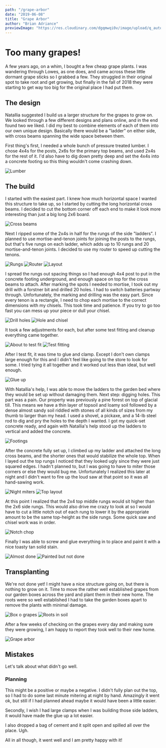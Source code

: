 ```yaml
---
path: "/grape-arbor"
date: "2019-06-08"
title: "Grape Arbor"
author: "Brian Adriance"
previewImage: "https://res.cloudinary.com/dgqmwqi0v/image/upload/q_auto,f_auto,w_400/blog-posts/grape-arbor/IMG_4080_ihjz6w"
---
```


# Too many grapes!

A few years ago, on a whim, I bought a few cheap grape plants. I was wandering through Lowes, as one does, and came across these little dormant grape sticks so I grabbed a few. They struggled in their original spot to take root and get growing, but finally in the fall of 2018 they were starting to get way too big for the original place I had put them.

## The design

Natallia suggested I build us a larger structure for the grapes to grow on. We looked through a few different designs and plans online, and in the end found two we liked. I did my best to combine elements of each of them into our own unique design. Basically there would be a "ladder" on either side, with cross beams spanning the wide space between them.

First thing's first, I needed a whole bunch of pressure treated lumber. I chose 4x4s for the posts, 2x6s for the primary top beams, and used 2x4s for the rest of it. I'd also have to dig down pretty deep and set the 4x4s into a concrete footing so this thing wouldn't come crashing down.

![Lumber](https://res.cloudinary.com/dgqmwqi0v/image/upload/q_auto,f_auto,w_2048/blog-posts/grape-arbor/IMG_3813_swfojp)

## The build

I started with the easiest part. I knew how much horizontal space I wanted this structure to take up, so I started by cutting the long horizontal cross beams. I decided to cut the bottom corner off each end to make it look more interesting than just a big long 2x6 board.

![Cross beams](https://res.cloudinary.com/dgqmwqi0v/image/upload/q_auto,f_auto,w_2048/blog-posts/grape-arbor/IMG_3814_gk33we)

Next I ripped some of the 2x4s in half for the rungs of the side "ladders". I planned to use mortise-and-tenon joints for joining the posts to the rungs, but that's five rungs on each ladder, which adds up to 10 rungs and 20 mortise-and-tenon joints. I decided to use my router to speed up cutting the tenons.

![Rungs](https://res.cloudinary.com/dgqmwqi0v/image/upload/q_auto,f_auto,w_2048/blog-posts/grape-arbor/IMG_3888_bjsqw9)
![Router](https://res.cloudinary.com/dgqmwqi0v/image/upload/q_auto,f_auto,w_2048/blog-posts/grape-arbor/IMG_3889_rnzibd)
![Layout](https://res.cloudinary.com/dgqmwqi0v/image/upload/q_auto,f_auto,w_2048/blog-posts/grape-arbor/IMG_3890_y1njb9)

I spread the rungs out spacing things so I had enough 4x4 post to put in the concrete footing underground, and enough space on top for the cross beams to attach. After marking the spots I needed to mortise, I took out my drill with a forstner bit and drilled 20 holes. I had to switch batteries partway through. Unfortunately, the marking and drilling was the easy part. Since every tenon is a rectangle, I need to chop each mortise to the correct dimensions with my chisels. This took time and patience. If you try to go too fast you can mess up your piece or dull your chisel.

![Drill holes](https://res.cloudinary.com/dgqmwqi0v/image/upload/q_auto,f_auto,w_1024/blog-posts/grape-arbor/IMG_3895_pbqehs)
![Hole and chisel](https://res.cloudinary.com/dgqmwqi0v/image/upload/q_auto,f_auto,w_1024/blog-posts/grape-arbor/IMG_3894_v9mics)

It took a few adjustments for each, but after some test fitting and cleanup everything came together.

![About to test fit](https://res.cloudinary.com/dgqmwqi0v/image/upload/q_auto,f_auto,w_1024/blog-posts/grape-arbor/IMG_3971_zw7q1f)
![Test fitting](https://res.cloudinary.com/dgqmwqi0v/image/upload/q_auto,f_auto,w_1024/blog-posts/grape-arbor/IMG_3891_y5pfc3)

After I test fit, it was time to glue and clamp. Except I don't own clamps large enough for this and I didn't feel like going to the store to look for some. I tried tying it all together and it worked out less than ideal, but well enough.

![Glue up](https://res.cloudinary.com/dgqmwqi0v/image/upload/q_auto,f_auto,w_2048/blog-posts/grape-arbor/IMG_3897_xe0gke)

With Natallia's help, I was able to move the ladders to the garden bed where they would be set up without damaging them. Next step: digging holes. This part was a pain. Our property was previously a pine forest on top of glacial till. This means we have a thin layer of topsoil and loamy soil followed by a dense almost sandy soil riddled with stones of all kinds of sizes from my thumb to larger than my head. I used a shovel, a pickaxe, and a 14-lb steel rod to dig and pry the holes to the depth I wanted. I got my quick-set concrete ready, and again with Natallia's help stood up the ladders to vertical and added the concrete.

![Footings](https://res.cloudinary.com/dgqmwqi0v/image/upload/q_auto,f_auto,w_2048/blog-posts/grape-arbor/IMG_3958_hfbgtw)

After the concrete fully set up, I climbed up my ladder and attached the long cross beams, and the shorter ones that would stabilize the whole top. When I layed out the top rungs I noticed that they looked ugly since they were just squared edges. I hadn't planned to, but I was going to have to miter those corners or else they would bug me. Unfortunately I realized this later at night and I didn't want to fire up the loud saw at that point so it was all hand-sawing work.

![Night miters](https://res.cloudinary.com/dgqmwqi0v/image/upload/q_auto,f_auto,w_1024/blog-posts/grape-arbor/IMG_4076_abirt7)
![Top layout](https://res.cloudinary.com/dgqmwqi0v/image/upload/q_auto,f_auto,w_1024/blog-posts/grape-arbor/IMG_4080_ihjz6w)

At this point I realized that the 2x4 top middle rungs would sit higher than the 2x6 side rungs. This would also drive me crazy to look at so I would have to cut a little notch out of each rung to lower it by the appropriate amount to be the same top-height as the side rungs. Some quick saw and chisel work was in order.

![Notch chop](https://res.cloudinary.com/dgqmwqi0v/image/upload/q_auto,f_auto,w_2048/blog-posts/grape-arbor/IMG_4082_nh5ku7)

Finally I was able to screw and glue everything in to place and paint it with a nice toasty tan solid stain.

![Almost done](https://res.cloudinary.com/dgqmwqi0v/image/upload/q_auto,f_auto,w_2048/blog-posts/grape-arbor/IMG_4093_qmuz1g)
![Painted but not done](https://res.cloudinary.com/dgqmwqi0v/image/upload/q_auto,f_auto,w_2048/blog-posts/grape-arbor/IMG_4096_qhc0wv)

## Transplanting

We're not done yet! I might have a nice structure going on, but there is nothing to grow on it. Time to move the rather well established grapes from our garden boxes across the yard and plant them in their new home. The roots were so well established I had to take the garden boxes apart to remove the plants with minimal damage.

![Box o grapes](https://res.cloudinary.com/dgqmwqi0v/image/upload/q_auto,f_auto,w_2048/blog-posts/grape-arbor/IMG_4109_lxtgqp)
![Roots in soil](https://res.cloudinary.com/dgqmwqi0v/image/upload/q_auto,f_auto,w_2048/blog-posts/grape-arbor/IMG_4110_xftxsh)

After a few weeks of checking on the grapes every day and making sure they were growing, I am happy to report they took well to their new home.

![Grape arbor](https://res.cloudinary.com/dgqmwqi0v/image/upload/q_auto,f_auto,w_2048/blog-posts/grape-arbor/IMG_4116_ijis9c)

## Mistakes

Let's talk about what didn't go well.

### Planning

This might be a positive or maybe a negative. I didn't fully plan out the top, so I had to do some last minute mitering at night by hand. Amazingly it went ok, but still if I had planned ahead maybe it would have been a little easier.

Secondly, I wish I had large clamps when I was building those side ladders, it would have made the glue up a lot easier.

I also dropped a bag of cement and it split open and spilled all over the place. Ugh.

All in all though, it went well and I am pretty happy with it!

